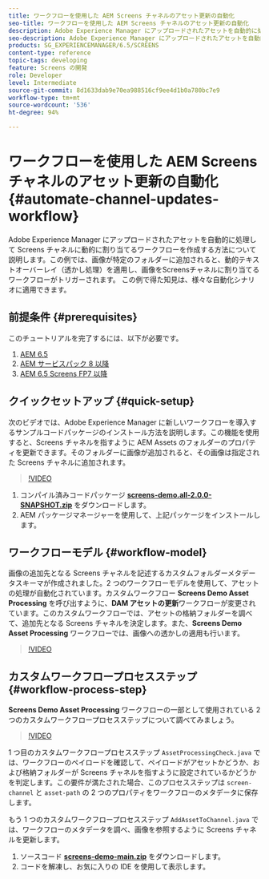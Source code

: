 ```yaml
---
title: ワークフローを使用した AEM Screens チャネルのアセット更新の自動化
seo-title: ワークフローを使用した AEM Screens チャネルのアセット更新の自動化
description: Adobe Experience Manager にアップロードされたアセットを自動的に処理して Screens チャネルに動的に割り当てるワークフローを作成する方法について説明します。この例では、画像が特定のフォルダーに追加されると、動的な透かしを適用してその画像を Screens チャネルに割り当てるワークフローがトリガーされます。この例で得た知見は、様々な自動化シナリオに適用できます。
seo-description: Adobe Experience Manager にアップロードされたアセットを自動的に処理して Screens チャネルに動的に割り当てるワークフローを作成する方法について説明します。この例では、画像が特定のフォルダーに追加されると、動的な透かしを適用してその画像を Screens チャネルに割り当てるワークフローがトリガーされます。この例で得た知見は、様々な自動化シナリオに適用できます。
products: SG_EXPERIENCEMANAGER/6.5/SCREENS
content-type: reference
topic-tags: developing
feature: Screens の開発
role: Developer
level: Intermediate
source-git-commit: 8d1633dab9e70ea988516cf9ee4d1b0a780bc7e9
workflow-type: tm+mt
source-wordcount: '536'
ht-degree: 94%

---
```



# ワークフローを使用した AEM Screens チャネルのアセット更新の自動化 {#automate-channel-updates-workflow}

Adobe Experience Manager にアップロードされたアセットを自動的に処理して Screens チャネルに動的に割り当てるワークフローを作成する方法について説明します。この例では、画像が特定のフォルダーに追加されると、動的テキストオーバーレイ（透かし処理）を適用し、画像をScreensチャネルに割り当てるワークフローがトリガーされます。 この例で得た知見は、様々な自動化シナリオに適用できます。

## 前提条件 {#prerequisites}

このチュートリアルを完了するには、以下が必要です。

1. [AEM 6.5](https://experienceleague.adobe.com/docs/experience-manager-65.html?lang=ja)
1. [AEM サービスパック 8 以降](https://experienceleague.adobe.com/docs/experience-manager-65/release-notes/service-pack/sp-release-notes.html?lang=ja)
1. [AEM 6.5 Screens FP7 以降](https://experienceleague.adobe.com/docs/experience-manager-screens/user-guide/release-notes/release-notes-fp-202103.html?lang=ja)

## クイックセットアップ {#quick-setup}

次のビデオでは、Adobe Experience Manager に新しいワークフローを導入するサンプルコードパッケージのインストール方法を説明します。この機能を使用すると、Screens チャネルを指すように AEM Assets のフォルダーのプロパティを更新できます。そのフォルダーに画像が追加されると、その画像は指定された Screens チャネルに追加されます。

>[!VIDEO](https://video.tv.adobe.com/v/333174/?quality=12&learn=on)

1. コンパイル済みコードパッケージ **[screens-demo.all-2.0.0-SNAPSHOT.zip](./assets/screens-demo.all-2.0.0-SNAPSHOT.zip)** をダウンロードします。
1. AEM パッケージマネージャーを使用して、上記パッケージをインストールします。

## ワークフローモデル {#workflow-model}

画像の追加先となる Screens チャネルを記述するカスタムフォルダーメタデータスキーマが作成されました。2 つのワークフローモデルを使用して、アセットの処理が自動化されています。カスタムワークフロー **Screens Demo Asset Processing** を呼び出すように、**DAM アセットの更新**&#x200B;ワークフローが変更されています。このカスタムワークフローでは、アセットの格納フォルダーを調べて、追加先となる Screens チャネルを決定します。また、**Screens Demo Asset Processing** ワークフローでは、画像への透かしの適用も行います。

>[!VIDEO](https://video.tv.adobe.com/v/333175/?quality=12&learn=on)

## カスタムワークフロープロセスステップ {#workflow-process-step}

**Screens Demo Asset Processing** ワークフローの一部として使用されている 2 つのカスタムワークフロープロセスステップについて調べてみましょう。

>[!VIDEO](https://video.tv.adobe.com/v/333179/?quality=12&learn=on)

1 つ目のカスタムワークフロープロセスステップ `AssetProcessingCheck.java` では、ワークフローのペイロードを確認して、ペイロードがアセットかどうか、および格納フォルダーが Screens チャネルを指すように設定されているかどうかを判定します。この要件が満たされた場合、このプロセスステップは `screen-channel` と `asset-path` の 2 つのプロパティをワークフローのメタデータに保存します。

もう 1 つのカスタムワークフロープロセスステップ `AddAssetToChannel.java` では、ワークフローのメタデータを調べ、画像を参照するように Screens チャネルを更新します。

1. ソースコード **[screens-demo-main.zip](./assets/screens-demo-main.zip)** をダウンロードします。
1. コードを解凍し、お気に入りの IDE を使用して表示します。
